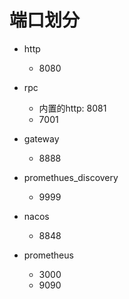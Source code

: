 # 端口划分
- http
    - 8080
- rpc
    - 内置的http: 8081
    - 7001
- gateway
    - 8888

- promethues_discovery
    - 9999
- nacos
    - 8848
-  prometheus
    - 3000
    - 9090